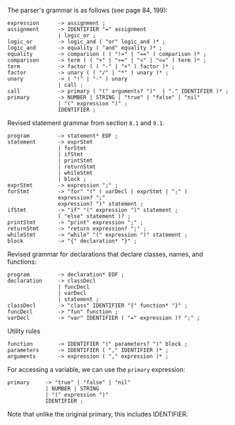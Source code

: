 The parser's grammar is as follows (see page 84, 199):

```
expression      -> assignment ;
assignment      -> IDENTIFIER "=" assignment 
                | logic_or ;
logic_or        -> logic_and ( "or" logic_and )* ;
logic_and       -> equality ( "and" equality )* ;
equality        -> comparison ( ( "!=" | "==" ) comparison )* ;
comparison      -> term ( ( ">" | ">=" | "<" | "<=" ) term )* ;
term            -> factor ( ( "-" | "+" ) factor )* ;
factor          -> unary ( ( "/" | "*" ) unary )* ;
unary           -> ( "!" | "-" ) unary
                | call ;
call            -> primary ( "(" arguments? ")"  | "." IDENTIFIER )* ;
primary         -> NUMBER | STRING | "true" | "false" | "nil"                   
                | "(" expression ")" ;
                IDENTIFIER ;
```

Revised statement grammar from section `8.1` and `9.1`.

```
program         -> statement* EOF ;
statement       -> exprStmt
                | forStmt
                | ifStmt
                | printStmt
                | returnStmt
                | whileStmt
                | block ;
exprStmt        -> expression ";" ;
forStmt         -> "for" "(" ( varDecl | exprStmt | ";" )
                expression? ";"
                expression? ")" statement ;
ifStmt          -> "if" "(" expression ")" statement ;
                ( "else" statement )? ;
printStmt       -> "print" expression ";" ;
returnStmt      -> "return expression? ";" ;
whileStmt       -> "while" "(" expression ")" statement ;
block           -> "{" declaration* "}" ;
```

Revised grammar for declarations that declare classes, names, and functions:

```
program         -> declaration* EOF ;
declaration     -> classDecl 
                | funcDecl 
                | varDecl 
                | statement ;
classDecl       -> "class" IDENTIFIER "{" function* "}" ;
funcDecl        -> "fun" function ;
varDecl         -> "var" IDENTIFIER ( "=" expression )? ";" ;
```

Utility rules

```
function        -> IDENTIFIER "(" parameters? ")" block ;
parameters      -> IDENTIFIER ( "," IDENTIFIER )* ;
arguments       -> expression ( "," expression )* ;
```

For accessing a variable, we can use the `primary` expression:

```
primary     -> "true" | "false" | "nil"
            | NUMBER | STRING 
            | "(" expression ")"
            IDENTIFIER ;
```

Note that unlike the original primary, this includes IDENTIFIER.